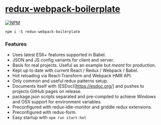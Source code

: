 # [redux-webpack-boilerplate](https://npmjs.com/packages/redux-webpack-boilerplate)


[![NPM](https://nodei.co/npm/redux-webpack-boilerplate.png?stars=true&downloads=true)](https://nodei.co/npm/redux-webpack-boilerplate/)


`npm i -S redux-webpack-boilerplate`

### Features

* Uses latest ES6+ features supported in Babel.
* JSON and JS config variants for client and server.
* Basis for real projects. Useful as an example but *meant* for production.
* Kept up to date with current React / Redux / Webpack / Babel.
* Hot reloading via React-Transform and Webpack HMR API.
* Only common and useful redux patterns setup.
* Documents itself with (ESDoc)[https://esdoc.org/] and pushes to projects GitHub pages on release.
* package.json scripts separated and pre-compiled to achieve Windows and OSX support for environment variables.
* Preconfigured with redux-idle-monitor and griddle redux extensions.
* Preconfigured with redux-form.
* Easy startup with `npm run start-hot`
